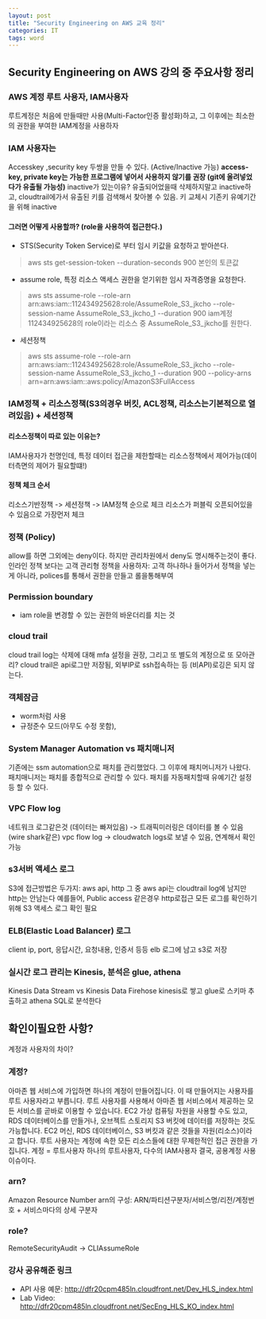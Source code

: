 ```yaml
---
layout: post
title: "Security Engineering on AWS 교육 정리"
categories: IT
tags: word
---
```


## Security Engineering on AWS 강의 중 주요사항 정리

### AWS 계정 루트 사용자, IAM사용자
루트계정은 처음에 만들때만 사용(Multi-Factor인증 활성화)하고, 그 이후에는 최소한의 권한을 부여한 IAM계정을 사용하자

### IAM 사용자는
Accesskey ,security key 두쌍을 만들 수 있다. (Active/Inactive 가능)
**access-key, private key는 가능한 프로그램에 넣어서 사용하지 않기를 권장 (git에 올려넣었다가 유출될 가능성)**
inactive가 있는이유? 유출되어었을때 삭제하지말고 inactive하고, cloudtrail에가서 유출된 키를 검색해서 찾아볼 수 있음.
키 교체시 기존키 유예기간을 위해 inactive

#### 그러면 어떻게 사용할까?  (role을 사용하여 접근한다.)
* STS(Security Token Service)로 부터 임시 키값을 요청하고 받아쓴다.
>  aws sts get-session-token --duration-seconds 900 
본인의 토큰값

*  assume role, 특정 리소스 액세스 권한을 얻기위한 임시 자격증명을 요청한다.
> aws sts assume-role  --role-arn arn:aws:iam::112434925628:role/AssumeRole_S3_jkcho --role-session-name  AssumeRole_S3_jkcho_1 --duration 900
iam계정 112434925628의 role이라는 리소스 중 AssumeRole_S3_jkcho를 원한다.

* 세션정책
> aws sts assume-role  --role-arn arn:aws:iam::112434925628:role/AssumeRole_S3_jkcho --role-session-name  AssumeRole_S3_jkcho_1 --duration 900  --policy-arns arn=arn:aws:iam::aws:policy/AmazonS3FullAccess

### IAM정책 + 리소스정책(S3의경우 버킷, ACL정책, 리소스는기본적으로 열려있음) + 세션정책
#### 리소스정책이 따로 있는 이유는?
IAM사용자가 천명인데, 특정 데이터 접근을 제한할때는 리소스정책에서 제어가능(데이터측면의 제어가 필요할떄!)
#### 정책 체크 순서
리소스기반정책 -> 세션정책 -> IAM정책 순으로 체크
리소스가 퍼블릭 오픈되어있을 수 있음으로 가장먼저 체크

### 정책 (Policy)
allow를 하면 그외에는 deny이다. 하지만 관리차원에서 deny도 명시해주는것이 좋다.
인라인 정책 보다는 고객 관리형 정책을 사용하자: 고객 하나하나 들어가서 정책을 넣는게 아니라, polices를 통해서 권한을 만들고 롤을통해부여

### Permission boundary
 - iam role을 변경할 수 있는 권한의 바운더리를 치는 것

### cloud trail
cloud trail log는 삭제에 대해 mfa 설정을 권장, 그리고 또 별도의 계정으로 또 모아관리?
cloud trail은 api로그만 저장됨, 외부IP로 ssh접속하는 등 (비API)로깅은 되지 않는다.

### 객체잠금 
 - worm처럼 사용
 - 규정준수 모드(아무도 수정 못함), 

### System Manager Automation vs 패치매니저
기존에는 ssm automation으로 패치를 관리했었다. 그 이후에 패치머니저가 나왔다.
패치매니저는  패치를 종합적으로 관리할 수 있다.
패치를 자동패치할때 유예기간 설정 등 할 수 있다.

### VPC Flow log
네트워크 로그같은것 (데이터는 빠져있음) -> 트래픽미러링은 데이터를 볼 수 있음(wire shark같은)
vpc flow log -> cloudwatch logs로 보낼 수 있음, 연계해서 확인 가능

### s3서버 액세스 로그
S3에 접근방법은 두가지: aws api, http
그 중 aws api는 cloudtrail log에 남지만 http는 안남는다
예를들어, Public access 같은경우 http로접근
모든 로그를 확인하기 위해 S3 액세스 로그 확인 필요

### ELB(Elastic Load Balancer) 로그
client ip, port, 응답시간, 요청내용, 인증서 등등 elb 로그에 남고 s3로 저장

### 실시간 로그 관리는 Kinesis, 분석은 glue, athena
Kinesis Data Stream vs Kinesis Data Firehose
kinesis로 쌓고 glue로 스키마 추출하고 athena SQL로 분석한다

## 확인이필요한 사항?
계정과 사용자의 차이?
### 계정?
아마존 웹 서비스에 가입하면 하나의 계정이 만들어집니다. 이 때 만들어지는 사용자를 루트 사용자라고 부릅니다. 루트 사용자를 사용해서 아마존 웹 서비스에서 제공하는 모든 서비스를 곧바로 이용할 수 있습니다. EC2 가상 컴퓨팅 자원을 사용할 수도 있고, RDS 데이터베이스를 만들거나, 오브젝트 스토리지 S3 버킷에 데이터를 저장하는 것도 가능합니다. EC2 머신, RDS 데이터베이스, S3 버킷과 같은 것들을 자원(리소스)이라고 합니다. 루트 사용자는 계정에 속한 모든 리소스들에 대한 무제한적인 접근 권한을 가집니다.
계정 = 루트사용자
하나의 루트사용자, 다수의 IAM사용자
결국, 공용계정 사용이슈이다.

### arn?
Amazon Resource Number
arn의 구성: ARN/파티션구분자/서비스명/리전/계정번호 + 서비스마다의 상세 구분자

### role?
RemoteSecurityAudit -> CLIAssumeRole

### 강사 공유해준 링크
- API 사용 예문: http://dfr20cpm485ln.cloudfront.net/Dev_HLS_index.html
- Lab Video: http://dfr20cpm485ln.cloudfront.net/SecEng_HLS_KO_index.html